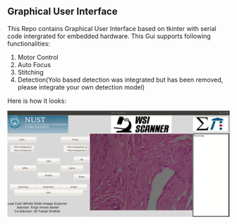 ## Graphical User Interface 

This Repo contains Graphical User Interface based on tkinter with serial code intergrated for embedded hardware.
This Gui supports following functionalities:
1. Motor Control
2. Auto Focus
3. Stitching
4. Detection(Yolo based detection was integrated but has been removed, please integrate your own detection model)

Here is how it looks:

![gui.png](./resource/gui.png)